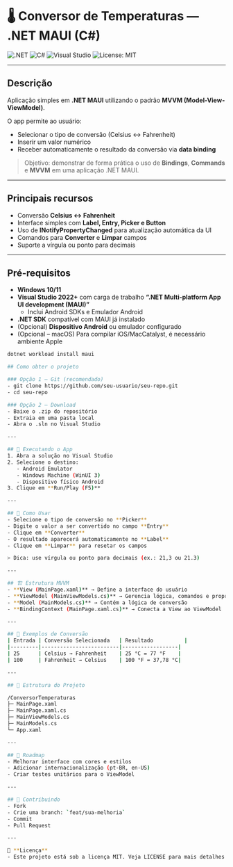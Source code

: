 # 🌡️ Conversor de Temperaturas — .NET MAUI (C#)

![.NET](https://img.shields.io/badge/.NET%20MAUI-8A2BE2?logo=dotnet&logoColor=white)
![C#](https://img.shields.io/badge/C%23-239120?logo=csharp&logoColor=white)
![Visual Studio](https://img.shields.io/badge/Visual%20Studio-5C2D91?logo=visualstudio&logoColor=white)
![License: MIT](https://img.shields.io/badge/License-MIT-yellow.svg)

---

## Descrição
Aplicação simples em **.NET MAUI** utilizando o padrão **MVVM (Model-View-ViewModel)**.  

O app permite ao usuário:  
- Selecionar o tipo de conversão (Celsius ↔ Fahrenheit)  
- Inserir um valor numérico  
- Receber automaticamente o resultado da conversão via **data binding**  

> Objetivo: demonstrar de forma prática o uso de **Bindings**, **Commands** e **MVVM** em uma aplicação .NET MAUI.

---

## Principais recursos
- Conversão **Celsius ↔ Fahrenheit**  
- Interface simples com **Label, Entry, Picker e Button**  
- Uso de **INotifyPropertyChanged** para atualização automática da UI  
- Comandos para **Converter** e **Limpar** campos  
- Suporte a vírgula ou ponto para decimais

---

## Pré-requisitos
- **Windows 10/11**  
- **Visual Studio 2022+** com carga de trabalho **“.NET Multi-platform App UI development (MAUI)”**  
  - Inclui Android SDKs e Emulador Android  
- **.NET SDK** compatível com MAUI já instalado  
- (Opcional) **Dispositivo Android** ou emulador configurado  
- (Opcional – macOS) Para compilar iOS/MacCatalyst, é necessário ambiente Apple  

```bash
dotnet workload install maui

## Como obter o projeto

### Opção 1 — Git (recomendado)
- git clone https://github.com/seu-usuario/seu-repo.git
- cd seu-repo

### Opção 2 — Download
- Baixe o .zip do repositório
- Extraia em uma pasta local
- Abra o .sln no Visual Studio

---

## 🔧 Executando o App
1. Abra a solução no Visual Studio  
2. Selecione o destino:
   - Android Emulator
   - Windows Machine (WinUI 3)
   - Dispositivo físico Android  
3. Clique em **Run/Play (F5)**

---

## 📝 Como Usar
- Selecione o tipo de conversão no **Picker**  
- Digite o valor a ser convertido no campo **Entry**  
- Clique em **Converter**  
- O resultado aparecerá automaticamente no **Label**  
- Clique em **Limpar** para resetar os campos  

> Dica: use vírgula ou ponto para decimais (ex.: 21,3 ou 21.3)

---

## 🏗️ Estrutura MVVM
- **View (MainPage.xaml)** → Define a interface do usuário  
- **ViewModel (MainViewModels.cs)** → Gerencia lógica, comandos e propriedades  
- **Model (MainModels.cs)** → Contém a lógica de conversão  
- **BindingContext (MainPage.xaml.cs)** → Conecta a View ao ViewModel  

---

## 📌 Exemplos de Conversão
| Entrada | Conversão Selecionada   | Resultado          |
|---------|-------------------------|------------------|
| 25      | Celsius → Fahrenheit    | 25 °C = 77 °F    |
| 100     | Fahrenheit → Celsius    | 100 °F = 37,78 °C|

---

## 📁 Estrutura do Projeto

/ConversorTemperaturas
├─ MainPage.xaml
├─ MainPage.xaml.cs
├─ MainViewModels.cs
├─ MainModels.cs
└─ App.xaml

---

## 🚀 Roadmap
- Melhorar interface com cores e estilos  
- Adicionar internacionalização (pt-BR, en-US)  
- Criar testes unitários para o ViewModel  

---

## 🤝 Contribuindo
- Fork  
- Crie uma branch: `feat/sua-melhoria`  
- Commit  
- Pull Request  

---

📜 **Licença**
- Este projeto está sob a licença MIT. Veja LICENSE para mais detalhes.

